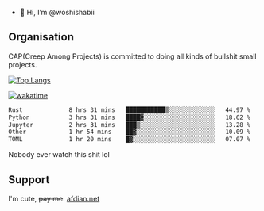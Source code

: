 - 👋 Hi, I’m @woshishabii

## Organisation

CAP(Creep Among Projects) is committed to doing all kinds of bullshit small projects.

[![Top Langs](https://github-readme-stats.vercel.app/api/top-langs/?username=woshishabii&layout=compact)](https://github.com/anuraghazra/github-readme-stats)

[![wakatime](https://wakatime.com/badge/user/34d02784-acc1-4a16-82d7-33fdb53c4ed6.svg)](https://wakatime.com/@34d02784-acc1-4a16-82d7-33fdb53c4ed6)


<!--START_SECTION:waka-->

```txt
Rust             8 hrs 31 mins   ███████████▒░░░░░░░░░░░░░   44.97 %
Python           3 hrs 31 mins   ████▓░░░░░░░░░░░░░░░░░░░░   18.62 %
Jupyter          2 hrs 31 mins   ███▒░░░░░░░░░░░░░░░░░░░░░   13.28 %
Other            1 hr 54 mins    ██▓░░░░░░░░░░░░░░░░░░░░░░   10.09 %
TOML             1 hr 20 mins    █▓░░░░░░░░░░░░░░░░░░░░░░░   07.07 %
```

<!--END_SECTION:waka-->

Nobody ever watch this shit lol

## Support
I'm cute, ~~pay me~~.
[afdian.net](https://afdian.com/a/woshishabi)

<!---
woshishabii/woshishabii is a ✨ special ✨ repository because its `README.md` (this file) appears on your GitHub profile.
You can click the Preview link to take a look at your changes.
--->
